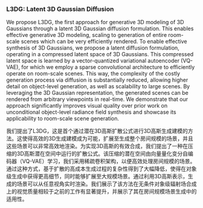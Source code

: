 ### L3DG: Latent 3D Gaussian Diffusion

We propose L3DG, the first approach for generative 3D modeling of 3D Gaussians through a latent 3D Gaussian diffusion formulation. This enables effective generative 3D modeling, scaling to generation of entire room-scale scenes which can be very efficiently rendered. To enable effective synthesis of 3D Gaussians, we propose a latent diffusion formulation, operating in a compressed latent space of 3D Gaussians. This compressed latent space is learned by a vector-quantized variational autoencoder (VQ-VAE), for which we employ a sparse convolutional architecture to efficiently operate on room-scale scenes. This way, the complexity of the costly generation process via diffusion is substantially reduced, allowing higher detail on object-level generation, as well as scalability to large scenes. By leveraging the 3D Gaussian representation, the generated scenes can be rendered from arbitrary viewpoints in real-time. We demonstrate that our approach significantly improves visual quality over prior work on unconditional object-level radiance field synthesis and showcase its applicability to room-scale scene generation.

我们提出了L3DG，这是首个通过潜在3D高斯扩散公式进行3D高斯生成建模的方法。这使得高效的3D生成建模成为可能，扩展至生成整个房间规模的场景，并且这些场景可以非常高效地渲染。为实现3D高斯的有效合成，我们提出了一种在压缩的3D高斯潜在空间中运行的扩散公式。该压缩的潜在空间由向量量化变分自编码器（VQ-VAE）学习，我们采用稀疏卷积架构，以便高效处理房间规模的场景。通过这种方式，基于扩散的高成本生成过程的复杂性得到了大幅降低，使得在对象级生成中获得更高细节，同时能够扩展至大规模场景。通过利用3D高斯表示，生成的场景可以从任意视角实时渲染。我们展示了该方法在无条件对象级辐射场合成上的视觉质量相较于之前的工作有显著提升，并展示了其在房间规模场景生成中的适用性。
